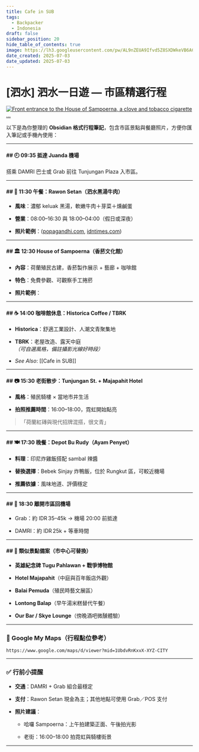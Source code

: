 ```yaml
---
title: Cafe in SUB
tags:
  - Backpacker
  - Indonesia
draft: false
sidebar_position: 20
hide_table_of_contents: true
image: https://lh3.googleusercontent.com/pw/AL9nZEUA9Ifvd5Z8SXDWkeVB6AC4MPGwnXaL6kBXNPoXwOQQ2jOcZ1Jw_0p8TKK8C3ZX0e67_FOY15eDrm7aaXSQJcKtoUzC80SAQEHsaBy6qS2AqNNs5VUFNXBKm439y_1wkvmDl-PnL8ReojnIumNlEvOXBg=w800-no?authuser=0
date_created: 2025-07-03
date_updated: 2025-07-03
---
```


# [泗水] 泗水一日遊 — 市區精選行程

[![Front entrance to the House of Sampoerna, a clove and tobacco cigarette ...](https://tse1.mm.bing.net/th/id/OIP.OHrnI9eZKrU0paPMf1n6ZgHaFc?pid=Api)](https://www.alamy.com/front-entrance-to-the-house-of-sampoerna-a-clove-and-tobacco-cigarette-factory-in-surabaya-indonesia-the-cigarettes-are-called-kretek-in-indonesia-image328317606.html)

以下是為你整理的 **Obsidian 格式行程筆記**，包含市區景點與餐廳照片，方便你匯入筆記或手機內使用：

---

#### ## 🕘 09:35 抵達 Juanda 機場

搭乘 DAMRI 巴士或 Grab 前往 Tunjungan Plaza 入市區。

---

#### ## 🥘 11:30 午餐：Rawon Setan（泗水黑湯牛肉）

- **風味**：濃郁 keluak 黑湯，軟嫩牛肉＋芽菜＋燻鹹蛋
    
- **營業**：08:00–16:30 與 18:00–04:00（假日或深夜）
    
- **照片範例**：([popagandhi.com](https://popagandhi.com/food/rawon-setan-surabaya/?utm_source=chatgpt.com "Rawon Setan, Surabaya - Popagandhi"), [idntimes.com](https://www.idntimes.com/food/dining-guide/intan-deviana-safitri/rawon-setan-exp-c1c2?utm_source=chatgpt.com "Menyantap Rawon Setan, Kuliner Legendaris di Kota Surabaya"))
    

---

#### ## 🏛️ 12:30 House of Sampoerna（香菸文化館）

- **內容**：荷蘭殖民古建，香菸製作展示 + 藝廊 + 咖啡館
    
- **特色**：免費參觀、可觀察手工捲菸
    
- **照片範例**：
    

---

#### ## ☕ 14:00 咖啡館休息：Historica Coffee / TBRK

- **Historica**：舒適工業設計、人潮文青聚集地
    
- **TBRK**：老屋改造、露天中庭  
    _（可自選風格，備註攝影光線好時段）_

- _See Also_: [[Cafe in SUB]]
    

---

#### ## 📷 15:30 老街散步：Tunjungan St. + Majapahit Hotel

- **風格**：殖民騎樓 × 當地市井生活
    
- **拍照推薦時間**：16:00–18:00，霓虹開始點亮
    

> 「荷蘭紅磚與現代招牌混搭，很文青」

---

#### ## 🍽️ 17:30 晚餐：Depot Bu Rudy（Ayam Penyet）

- **料理**：印尼炸雞飯搭配 sambal 辣醬
    
- **替換選擇**：Bebek Sinjay 炸鴨飯，位於 Rungkut 區，可較近機場
    
- **推薦依據**：風味地道、評價穩定
    

---

#### ## 🚕 18:30 離開市區回機場

- Grab：約 IDR 35–45k → 機場 20:00 前抵達
    
- DAMRI：約 IDR 25k + 等車時間
    

---

#### ## 🧭 類似景點備案（市中心可替換）

- **英雄紀念碑 Tugu Pahlawan + 戰爭博物館**
    
- **Hotel Majapahit**（中庭與百年飯店外觀）
    
- **Balai Pemuda**（殖民時藝文展區）
    
- **Lontong Balap**（早午湯米糕替代午餐）
    
- **Our Bar / Skye Lounge**（傍晚酒吧微醺體驗）
    

---

### 🔗 Google My Maps（行程點位參考）

```
https://www.google.com/maps/d/viewer?mid=1UbdvRnKxvX-XYZ-CITY
```

---

### ✅ 行前小提醒

- **交通**：DAMRI + Grab 組合最穩定
    
- **支付**：Rawon Setan 現金為主；其他地點可使用 Grab／POS 支付
    
- **照片建議**：
    
    - 哈囉 Sampoerna：上午拍建築正面、午後拍光影
        
    - 老街：16:00–18:00 拍霓虹與騎樓街景
        

---
